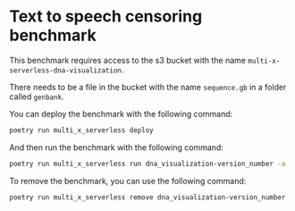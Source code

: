 # Text to speech censoring benchmark

This benchmark requires access to the s3 bucket with the name `multi-x-serverless-dna-visualization`.

There needs to be a file in the bucket with the name `sequence.gb` in a folder called `genbank`.

You can deploy the benchmark with the following command:

```bash
poetry run multi_x_serverless deploy
```

And then run the benchmark with the following command:

```bash
poetry run multi_x_serverless run dna_visualization-version_number -a '{"gen_file_name": "sequence.gb"}'
```

To remove the benchmark, you can use the following command:

```bash
poetry run multi_x_serverless remove dna_visualization-version_number
```
